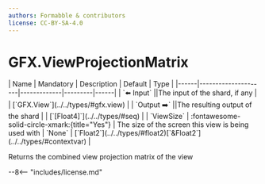 ```yaml
---
authors: Formabble & contributors
license: CC-BY-SA-4.0
---
```



# GFX.ViewProjectionMatrix

<div class="sh-parameters" markdown="1">
| Name | Mandatory | Description | Default | Type |
|------|---------------------|-------------|---------|------|
| `⬅️ Input` ||The input of the shard, if any | | [`GFX.View`](../../types/#gfx.view) |
| `Output ➡️` ||The resulting output of the shard | | [`[Float4]`](../../types/#seq) |
| `ViewSize` | :fontawesome-solid-circle-xmark:{title="Yes"}  | The size of the screen this view is being used with | `None` | [`Float2`](../../types/#float2)[`&Float2`](../../types/#contextvar) |

</div>

Returns the combined view projection matrix of the view

--8<-- "includes/license.md"

